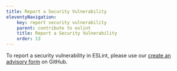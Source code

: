 ```yaml
---
title: Report a Security Vulnerability
eleventyNavigation:
    key: report security vulnerability
    parent: contribute to eslint
    title: Report a Security Vulnerability
    order: 13
---
```


To report a security vulnerability in ESLint, please use our [create an advisory form](https://github.com/eslint/eslint/security/advisories/new) on GitHub.
